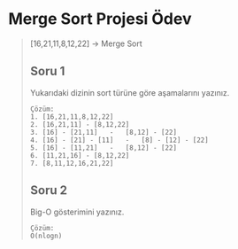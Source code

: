 # Merge Sort Projesi Ödev

> [16,21,11,8,12,22] -> Merge Sort
> 
> ## Soru 1
> Yukarıdaki dizinin sort türüne göre aşamalarını yazınız.
> ``` 
> Çözüm:
> 1. [16,21,11,8,12,22]
> 2. [16,21,11] - [8,12,22]
> 3. [16] - [21,11]   -   [8,12] - [22]
> 4. [16] - [21] - [11]   -   [8] - [12] - [22]
> 5. [16] - [11,21]   -   [8,12] - [22]
> 6. [11,21,16] - [8,12,22]
> 7. [8,11,12,16,21,22]
> ```
> 
> ## Soru 2
> Big-O gösterimini yazınız.
> ``` 
> Çözüm:
> O(nlogn)
> ```